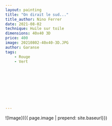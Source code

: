 ```yaml
---
layout: painting
title: "On dirait le sud..." 
title_author: Nino Ferrer                                     
date: 2021-08-02
technique: Huile sur toile 
dimensions: 40x40 3D
price: 400
image: 20210802-40x40-3D.JPG
author: Garanse
tags:
    - Rouge
    - Vert
  
  
  
  
  
  
  
  
  
---
```

![Image]({{ page.image | prepend: site.baseurl}})

